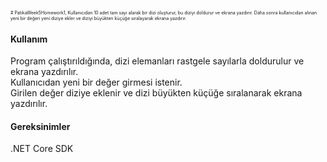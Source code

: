 <span style="font-size:0.5em;"> # PatikaWeek5Homework1, 
Kullanıcıdan 10 adet tam sayı alarak bir dizi oluşturur, bu diziyi doldurur ve ekrana yazdırır. Daha sonra kullanıcıdan alınan yeni bir değeri yeni diziye ekler ve diziyi büyükten küçüğe sıralayarak ekrana yazdırır.<br>
<H4>Kullanım</H4>
Program çalıştırıldığında, dizi elemanları rastgele sayılarla doldurulur ve ekrana yazdırılır.<br>
Kullanıcıdan yeni bir değer girmesi istenir.<br>
Girilen değer diziye eklenir ve dizi büyükten küçüğe sıralanarak ekrana yazdırılır.<br>
<H4>Gereksinimler</H4>
.NET Core SDK

</span>
